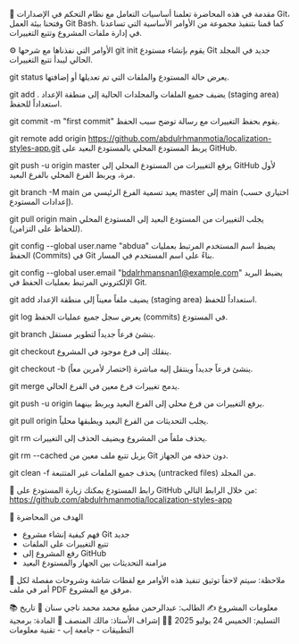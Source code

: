 🧭 مقدمة
في هذه المحاضرة تعلمنا أساسيات التعامل مع نظام التحكم في الإصدارات Git، وفتحنا بيئة العمل Git Bash. كما قمنا بتنفيذ مجموعة من الأوامر الأساسية التي تساعدنا في إدارة ملفات المشروع وتتبع التغييرات.

⚙️ الأوامر التي نفذناها مع شرحها
git init
يقوم بإنشاء مستودع Git جديد في المجلد الحالي ليبدأ تتبع التغييرات.

git status
يعرض حالة المستودع والملفات التي تم تعديلها أو إضافتها.

git add .
يضيف جميع الملفات والمجلدات الحالية إلى منطقة الإعداد (staging area) استعداداً للحفظ.

git commit -m "first commit"
يقوم بحفظ التغييرات مع رسالة توضح سبب الحفظ.

git remote add origin https://github.com/abdulrhmanmotia/localization-styles-app.git
يربط المستودع المحلي بالمستودع البعيد على GitHub.

git push -u origin master
يرفع التغييرات من المستودع المحلي إلى GitHub لأول مرة، ويربط الفرع المحلي بالفرع البعيد.

git branch -M main
يعيد تسمية الفرع الرئيسي من master إلى main (اختياري حسب إعدادات المستودع).

git pull origin main
يجلب التغييرات من المستودع البعيد إلى المستودع المحلي (للحفاظ على التزامن).

git config --global user.name "abdua"
يضبط اسم المستخدم المرتبط بعمليات الحفظ (Commits) في Git بناءً على اسم المستخدم في المسار.

git config --global user.email "bdalrhmansnan1@example.com"
يضبط البريد الإلكتروني المرتبط بعمليات الحفظ في Git.

git add
يضيف ملفاً معيناً إلى منطقة الإعداد (staging area) استعداداً للحفظ.

git log
يعرض سجل جميع عمليات الحفظ (commits) في المستودع.

git branch
ينشئ فرعاً جديداً لتطوير مستقل.

git checkout
ينقلك إلى فرع موجود في المشروع.

git checkout -b
ينشئ فرعاً جديداً وينتقل إليه مباشرة (اختصار لأمرين معاً).

git merge
يدمج تغييرات فرع معين في الفرع الحالي.

git push -u origin
يرفع التغييرات من فرع محلي إلى الفرع البعيد ويربط بينهما.

git pull origin
يجلب التحديثات من الفرع البعيد ويطبقها محلياً.

git rm
يحذف ملفاً من المشروع ويضيف الحذف إلى التغييرات.

git rm --cached
يزيل تتبع ملف معين من Git دون حذفه من الجهاز.

git clean -f
يحذف جميع الملفات غير المتتبعة (untracked files) من المجلد.

🔗 رابط المستودع
يمكنك زيارة المستودع على GitHub من خلال الرابط التالي:
https://github.com/abdulrhmanmotia/localization-styles-app

🎯 الهدف من المحاضرة
- فهم كيفية إنشاء مشروع Git جديد
- تتبع التغييرات على الملفات
- رفع المشروع إلى GitHub
- مزامنة التحديثات بين الجهاز والمستودع البعيد

📝 ملاحظة:
سيتم لاحقاً توثيق تنفيذ هذه الأوامر مع لقطات شاشة وشروحات مفصلة لكل أمر في ملف PDF مرفق مع المشروع.

📚 معلومات المشروع
✍️ الطالب: عبدالرحمن مطيع محمد محمد ناجي سنان
📅 تاريخ التسليم: الخميس 24 يوليو 2025
👨‍🏫 إشراف الأستاذ: مالك المنصف
🏫 المادة: برمجية التطبيقات - جامعة إب - تقنية معلومات
